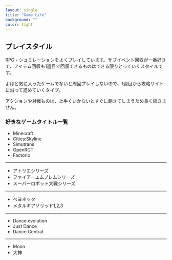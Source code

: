 ```yaml
---
layout: single
title: "Game Life"
background: "" 
color: light
---
```


## プレイスタイル

RPG・シュミレーションをよくプレイしています。サブイベント回収が一番好きで、アイテム回収も1週目で回収できるものはできる限りとっていくスタイルです。

よほど気に入ったゲームでないと周回プレイしないので、1週目から攻略サイトに沿って進めていくタイプ。

アクションや対戦ものは、上手くいかないとすぐに飽きてしまうため長く続きません。

### 好きなゲームタイトル一覧

* Minecraft
* Cities:Skyline
* Simutrans
* OpenRCT
* Factorio

---

* アトリエシリーズ
* ファイアーエムブレムシリーズ
* スーパーロボット大戦シリーズ

---

* ベヨネッタ
* メタルギアソリッド1,2,3

---

* Dance evolution
* Just Dance
* Dance Central

---

* Moon
* 大神
